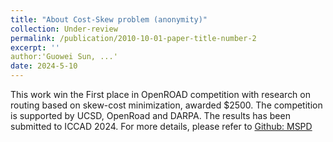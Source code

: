 ```yaml
---
title: "About Cost-Skew problem (anonymity)"
collection: Under-review
permalink: /publication/2010-10-01-paper-title-number-2
excerpt: ''
author:'Guowei Sun, ...'
date: 2024-5-10
---
```

This work win the First place in OpenROAD competition with research on routing based on skew-cost minimization, awarded $2500. The competition
is supported by UCSD, OpenRoad and DARPA. The results has been submitted to ICCAD 2024. For more details, please refer to [Github: MSPD](https://github.com/TILOS-AI-Institute/Multi-Source-Prim-Dijkstra)
